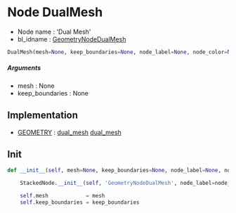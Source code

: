 # Node DualMesh

- Node name : 'Dual Mesh'
- bl_idname : [GeometryNodeDualMesh](https://docs.blender.org/api/current/bpy.types.GeometryNodeDualMesh.html)


``` python
DualMesh(mesh=None, keep_boundaries=None, node_label=None, node_color=None)
```
##### Arguments

- mesh : None
- keep_boundaries : None

## Implementation

- [GEOMETRY](/docs/GeoNodes/GEOMETRY.md) : [dual_mesh](/docs/GeoNodes/GEOMETRY.md#dual_mesh) [dual_mesh](/docs/GeoNodes/GEOMETRY.md#dual_mesh)

## Init

``` python
def __init__(self, mesh=None, keep_boundaries=None, node_label=None, node_color=None):

    StackedNode.__init__(self, 'GeometryNodeDualMesh', node_label=node_label, node_color=node_color)

    self.mesh            = mesh
    self.keep_boundaries = keep_boundaries
```
